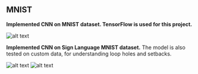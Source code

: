 ## MNIST

**Implemented CNN on MNIST dataset. TensorFlow is used for this project.** 


![alt text](https://github.com/mohit138/MNIST-s/blob/master/images/MNIST.png?raw=true)


**Implemented CNN on Sign Language MNIST dataset.**
The model is also tested on custom data, for understanding loop holes and setbacks.

![alt text](https://github.com/mohit138/MNIST-s/blob/master/images/SL-MNIST.png?raw=true)
![alt text](https://github.com/mohit138/MNIST-s/blob/master/images/SL-MNIST2.png?raw=true)
